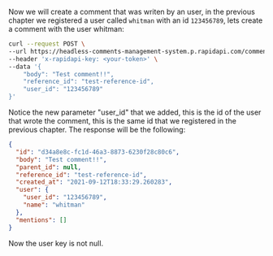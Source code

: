 Now we will create a comment that was writen by an user, in the previous chapter we registered a user called `whitman` with an id `123456789`, lets create a comment with the user whitman:

```bash
curl --request POST \
--url https://headless-comments-management-system.p.rapidapi.com/comments \
--header 'x-rapidapi-key: <your-token>' \
--data '{
    "body": "Test comment!!",
    "reference_id": "test-reference-id",
    "user_id": "123456789"
}'
```

Notice the new parameter "user_id" that we added, this is the id of the user that wrote the comment, this is the same id that we registered in the previous chapter. The response will be the following:

```json
{
  "id": "d34a8e8c-fc1d-46a3-8873-6230f28c80c6",
  "body": "Test comment!!",
  "parent_id": null,
  "reference_id": "test-reference-id",
  "created_at": "2021-09-12T18:33:29.260283",
  "user": {
    "user_id": "123456789",
    "name": "whitman"
  },
  "mentions": []
}
```

Now the user key is not null.